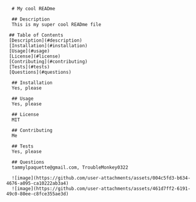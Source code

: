 
      # My cool READme 
      
      ## Description
      This is my super cool READme file

     ## Table of Contents
     [Description](#description)
     [Installation](#installation)
     [Usage](#usage)
     [License](#license)
     [Contributing](#contributing)
     [Tests](#tests)
     [Questions](#questions)
     
      ## Installation
      Yes, please

      ## Usage
      Yes, please

      ## License
      MIT

      ## Contributing
      Me

      ## Tests
      Yes, please

      ## Questions
      tammylpaquette@gmail.com, TroubleMonkey0322

      ![image](https://github.com/user-attachments/assets/004c5fd3-b634-4676-a095-ca10222ab3a4)
      ![image](https://github.com/user-attachments/assets/461d7ff2-6191-49c0-80ee-c8fce355ae3d)


      

